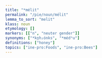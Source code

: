 ```yaml
---
title: "*mélit"
permalink: "/pie/noun/mélit"
lemma_to_sort: "melit"
klass: noun
etymology: []
markers: [["n", "neuter gender"]]
synonyms: ["*kn̥h₂ónks", "*médʰu"]
definitions: ["honey"]
topics: ["ine-pro:Foods", "ine-pro:Bees"]
---
```

